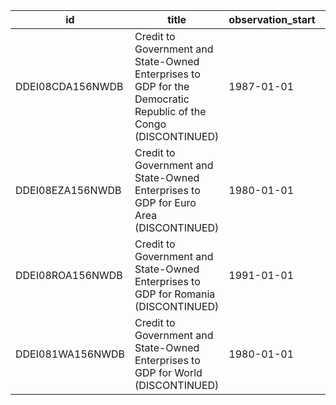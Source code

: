 | id               | title                                                                                                           | observation_start   | observation_end   |
|------------------|-----------------------------------------------------------------------------------------------------------------|---------------------|-------------------|
| DDEI08CDA156NWDB | Credit to Government and State-Owned Enterprises to GDP for the Democratic Republic of the Congo (DISCONTINUED) | 1987-01-01          | 2014-01-01        |
| DDEI08EZA156NWDB | Credit to Government and State-Owned Enterprises to GDP for Euro Area (DISCONTINUED)                            | 1980-01-01          | 2015-01-01        |
| DDEI08ROA156NWDB | Credit to Government and State-Owned Enterprises to GDP for Romania (DISCONTINUED)                              | 1991-01-01          | 2013-01-01        |
| DDEI081WA156NWDB | Credit to Government and State-Owned Enterprises to GDP for World (DISCONTINUED)                                | 1980-01-01          | 2015-01-01        |